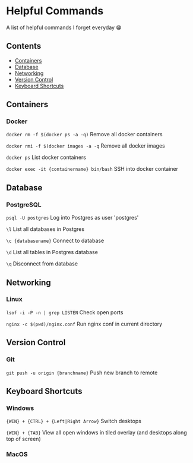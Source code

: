 # Helpful Commands
A list of helpful commands I forget everyday 😁

## Contents
+ [Containers](#Containers)
+ [Database](#Database)
+ [Networking](#Networking)
+ [Version Control](#version-control)
+ [Keyboard Shortcuts](#keyboard-shortcuts)

## Containers
### Docker
`docker rm -f $(docker ps -a -q)` Remove all docker containers

`docker rmi -f $(docker images -a -q` Remove all docker images

`docker ps` List docker containers

`docker exec -it {containername} bin/bash` SSH into docker container

## Database
### PostgreSQL
`psql -U postgres` Log into Postgres as user 'postgres'

`\l` List all databases in Postgres

`\c {databasename}` Connect to database

`\d` List all tables in Postgres database

`\q` Disconnect from database

## Networking
### Linux
`lsof -i -P -n | grep LISTEN` Check open ports

`nginx -c $(pwd)/nginx.conf` Run nginx conf in current directory
 
## Version Control
### Git
`git push -u origin {branchname}` Push new branch to remote

## Keyboard Shortcuts
### Windows
`{WIN} + {CTRL} + {Left|Right Arrow}` Switch desktops

`{WIN} + {TAB}` View all open windows in tiled overlay (and desktops along top of screen)

### MacOS
